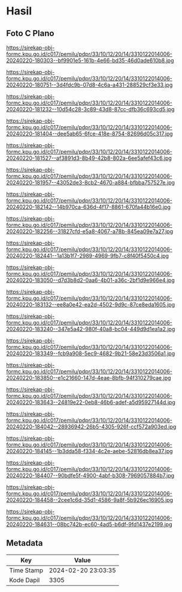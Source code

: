 # Hasil

## Foto C Plano

https://sirekap-obj-formc.kpu.go.id/c017/pemilu/pdpr/33/10/12/20/14/3310122014006-20240220-180303--bf9901e5-161b-4e66-bd35-46d0ade610b8.jpg

https://sirekap-obj-formc.kpu.go.id/c017/pemilu/pdpr/33/10/12/20/14/3310122014006-20240220-180751--3d4fdc9b-07d8-4c6a-a431-288529cf3e33.jpg

https://sirekap-obj-formc.kpu.go.id/c017/pemilu/pdpr/33/10/12/20/14/3310122014006-20240220-181232--10d54c28-3c89-43d8-87cc-dfb36c693cd5.jpg

https://sirekap-obj-formc.kpu.go.id/c017/pemilu/pdpr/33/10/12/20/14/3310122014006-20240220-181404--dee5ab65-6fce-418e-8754-82696d05c317.jpg

https://sirekap-obj-formc.kpu.go.id/c017/pemilu/pdpr/33/10/12/20/14/3310122014006-20240220-181527--af3891d3-8b49-42b8-802a-6ee5afef43c6.jpg

https://sirekap-obj-formc.kpu.go.id/c017/pemilu/pdpr/33/10/12/20/14/3310122014006-20240220-181957--43052de3-8cb2-4670-a884-bfbba757527e.jpg

https://sirekap-obj-formc.kpu.go.id/c017/pemilu/pdpr/33/10/12/20/14/3310122014006-20240220-182142--14b970ca-636d-4f17-8861-670fa44b16e0.jpg

https://sirekap-obj-formc.kpu.go.id/c017/pemilu/pdpr/33/10/12/20/14/3310122014006-20240220-182256--31827cfd-e5a8-4067-a78b-845ea09e7a27.jpg

https://sirekap-obj-formc.kpu.go.id/c017/pemilu/pdpr/33/10/12/20/14/3310122014006-20240220-182441--1a13b1f7-2989-4969-9fb7-c8f40f5450c4.jpg

https://sirekap-obj-formc.kpu.go.id/c017/pemilu/pdpr/33/10/12/20/14/3310122014006-20240220-183050--d7d3b8d2-0aa6-4b01-a36c-2bf1d9e966e4.jpg

https://sirekap-obj-formc.kpu.go.id/c017/pemilu/pdpr/33/10/12/20/14/3310122014006-20240220-183132--ee8a0e42-ea2d-4502-9d9c-87ce8eda1605.jpg

https://sirekap-obj-formc.kpu.go.id/c017/pemilu/pdpr/33/10/12/20/14/3310122014006-20240220-183240--347e5a42-980f-40a8-bc04-449d9d1ea1a2.jpg

https://sirekap-obj-formc.kpu.go.id/c017/pemilu/pdpr/33/10/12/20/14/3310122014006-20240220-183349--fcb9a908-5ec9-4682-9b21-58e23d3506a1.jpg

https://sirekap-obj-formc.kpu.go.id/c017/pemilu/pdpr/33/10/12/20/14/3310122014006-20240220-183850--e1c21660-147d-4eae-8bfb-94f310279cae.jpg

https://sirekap-obj-formc.kpu.go.id/c017/pemilu/pdpr/33/10/12/20/14/3310122014006-20240220-183643--24819e22-0eb8-46b6-adef-a5d95927144d.jpg

https://sirekap-obj-formc.kpu.go.id/c017/pemilu/pdpr/33/10/12/20/14/3310122014006-20240220-184042--28936942-26b5-4305-926f-ccf572a903ed.jpg

https://sirekap-obj-formc.kpu.go.id/c017/pemilu/pdpr/33/10/12/20/14/3310122014006-20240220-184145--1b3dda58-f334-4c2e-aebe-52816db8ea37.jpg

https://sirekap-obj-formc.kpu.go.id/c017/pemilu/pdpr/33/10/12/20/14/3310122014006-20240220-184407--90bdfe5f-4900-4abf-b308-7969057884b7.jpg

https://sirekap-obj-formc.kpu.go.id/c017/pemilu/pdpr/33/10/12/20/14/3310122014006-20240220-184458--2cee1c6d-35d1-4586-9a8f-5b926ec16905.jpg

https://sirekap-obj-formc.kpu.go.id/c017/pemilu/pdpr/33/10/12/20/14/3310122014006-20240220-184631--08bc742b-ec60-4ad5-b6df-9fd1437e2199.jpg


## Metadata

| Key        | Value               |
| ---------- | ------------------- |
| Time Stamp | 2024-02-20 23:03:35 |
| Kode Dapil | 3305                |



